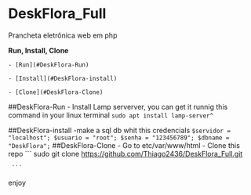 # DeskFlora_Full
Prancheta eletrônica web em php

<!-- markdown-toc start - Don't edit this section. Run M-x markdown-toc-refresh-toc -->
**Run, Install, Clone**

    - [Run](#DeskFlora-Run)
    
    - [Install](#DeskFlora-install)
    
    - [Clone](#DeskFlora-Clone)
    
<!-- markdown-toc end -->

##DeskFlora-Run
    - Install Lamp serverver, you can get it runnig this command in your linux terminal
        ```
        sudo apt install lamp-server^
        ```

##DeskFlora-install
    -make a sql db whit this credencials 
    ```
     $servidor = "localhost";
	$usuario = "root";
	$senha = "123456789";
	$dbname = "DeskFlora";
    ```
##DeskFlora-Clone
    - Go to etc/var/www/html
    - Clone this repo 
     ```
     sudo git clone https://github.com/Thiago2436/DeskFlora_Full.git

     ```

enjoy      
